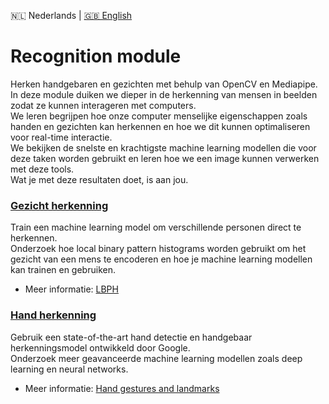 🇳🇱 Nederlands | [🇬🇧 English](./README_en.md)

# Recognition module

Herken handgebaren en gezichten met behulp van OpenCV en Mediapipe.  
In deze module duiken we dieper in de herkenning van mensen in beelden zodat ze kunnen interageren met computers.  
We leren begrijpen hoe onze computer menselijke eigenschappen zoals handen en gezichten kan herkennen en hoe we dit kunnen optimaliseren voor real-time interactie.  
We bekijken de snelste en krachtigste machine learning modellen die voor deze taken worden gebruikt en leren hoe we een image kunnen verwerken met deze tools.  
Wat je met deze resultaten doet, is aan jou.  

### [Gezicht herkenning](https://github.com/vubir-projectEIT/Image_Processing/edit/main/Recognition/Face)

Train een machine learning model om verschillende personen direct te herkennen.  
Onderzoek hoe local binary pattern histograms worden gebruikt om het gezicht van een mens te encoderen en hoe je machine learning modellen kan trainen en gebruiken.  

- Meer informatie: [LBPH](https://www.geeksforgeeks.org/face-recognition-with-local-binary-patterns-lbps-and-opencv/)
  
### [Hand herkenning](https://github.com/vubir-projectEIT/Image_Processing/edit/main/Recognition/Hand)

Gebruik een state-of-the-art hand detectie en handgebaar herkenningsmodel ontwikkeld door Google.  
Onderzoek meer geavanceerde machine learning modellen zoals deep learning en neural networks.  

- Meer informatie: [Hand gestures and landmarks](https://ai.google.dev/edge/mediapipe/solutions/vision/gesture_recognizer/python)
